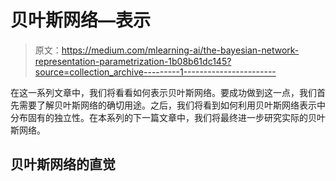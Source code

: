 # 贝叶斯网络—表示

> 原文：<https://medium.com/mlearning-ai/the-bayesian-network-representation-parametrization-1b08b61dc145?source=collection_archive---------1----------------------->

在这一系列文章中，我们将看看如何表示贝叶斯网络。要成功做到这一点，我们首先需要了解贝叶斯网络的确切用途。之后，我们将看到如何利用贝叶斯网络表示中分布固有的独立性。在本系列的下一篇文章中，我们将最终进一步研究实际的贝叶斯网络。

## 贝叶斯网络的直觉